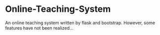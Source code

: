 # Online-Teaching-System
An online teaching system written by flask and bootstrap. However, some features have not been realized...

